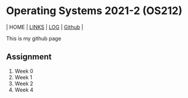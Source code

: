 
# Operating Systems 2021-2 (OS212) 




| HOME | [LINKS](links.md) | [LOG](TXT/mylog.txt) | [Github](https://github.com/agnesaudya) |

This is my github page


## Assignment

1. Week 0
2. Week 1
3. Week 2
4. Week 4



